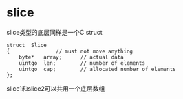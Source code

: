 # slice

slice类型的底层同样是一个C struct
```
struct	Slice
{				// must not move anything
	byte*	array;		// actual data
	uintgo	len;		// number of elements
	uintgo	cap;		// allocated number of elements
};
```

slice1和slice2可以共用一个底层数组